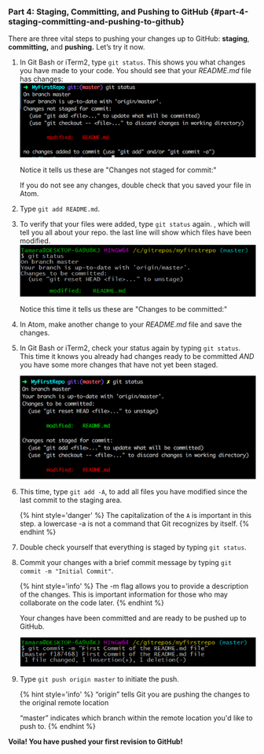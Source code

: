 ### Part 4: Staging, Committing, and Pushing to GitHub {#part-4-staging-committing-and-pushing-to-github}

There are three vital steps to pushing your changes up to GitHub: **staging**, **committing,** and **pushing.** Let’s try it now.

1.  In Git Bash or iTerm2, type `git status`.  This shows you what changes you have made to your code. You should see that your _README.md_ file has changes: 
    ![](/images/gitstatusmodified.png)
    
    Notice it tells us these are "Changes not staged for commit:"
    
    If you do not see any changes, double check that you saved your file in Atom.

2. Type `git add README.md`.

3. To verify that your files were added, type `git status` again. , which will tell you all about your repo. the last line will show which files have been modified.<br>
![](../assets/image09.png)

    Notice this time it tells us these are "Changes to be committed:"

4. In Atom, make another change to your _README.md_ file and save the changes.

5. In Git Bash or iTerm2, check your status again by typing `git status`.  This time it knows you already had changes ready to be committed _AND_ you have some more changes that have not yet been staged. 

    ![](/images/gitstatusmultiplechanges.png)

6. This time,  type `git add -A`, to add all files you have modified since the last commit to the staging area.

    {% hint style='danger' %}
    The capitalization of the `A` is important in this step.  a lowercase -a is not a command that Git recognizes by itself.
    {% endhint %}

7. Double check yourself that everything is staged by typing `git status`.

7.  Commit your changes with a brief commit message by typing `git commit -m "Initial Commit"`.

    {% hint style='info' %}
The -m flag allows you to provide a description of the changes. This is important information for those who may collaborate on the code later.
    {% endhint %}

    Your changes have been committed and are ready to be pushed up to GitHub.
    
    ![](../assets/image00.png)

3.  Type `git push origin master` to initiate the push.

    {% hint style='info' %}
    “origin” tells Git you are pushing the changes to the original remote location

    “master” indicates which branch within the remote location you'd like to push to.
    {% endhint %}

**Voila! You have pushed your first revision to GitHub!**
